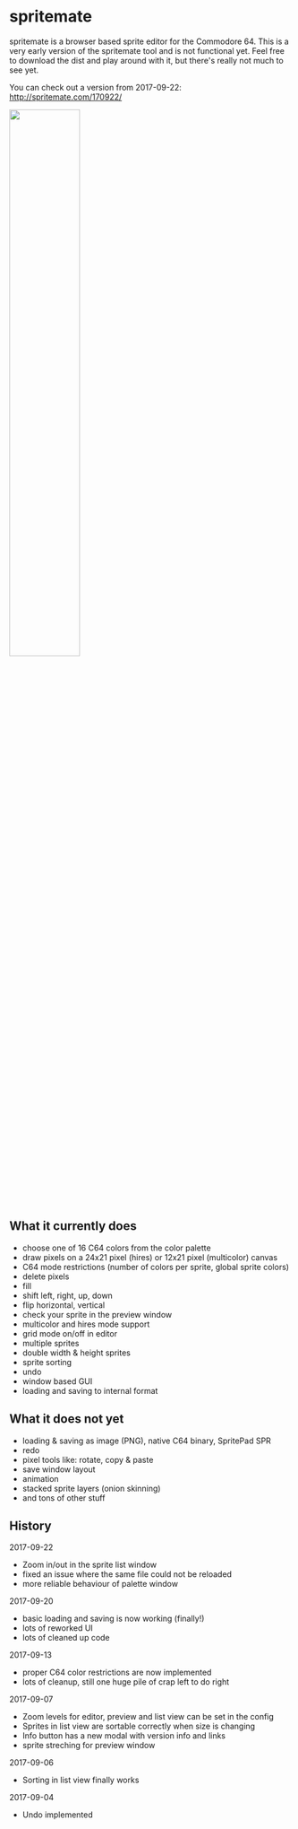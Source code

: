 # spritemate
spritemate is a browser based sprite editor for the Commodore 64. This is a very early version of the spritemate tool and is not functional yet. Feel free to download the dist and play around with it, but there's really not much to see yet.

You can check out a version from 2017-09-22: http://spritemate.com/170922/

<img src="https://user-images.githubusercontent.com/434355/29740898-0212147a-8a62-11e7-879f-f938bd009718.png" style="width: 50%;"/>

## What it currently does

* choose one of 16 C64 colors from the color palette
* draw pixels on a 24x21 pixel (hires) or 12x21 pixel (multicolor) canvas
* C64 mode restrictions (number of colors per sprite, global sprite colors)
* delete pixels
* fill
* shift left, right, up, down
* flip horizontal, vertical
* check your sprite in the preview window
* multicolor and hires mode support
* grid mode on/off in editor
* multiple sprites
* double width & height sprites
* sprite sorting
* undo
* window based GUI
* loading and saving to internal format

## What it does not yet

* loading & saving as image (PNG), native C64 binary, SpritePad SPR
* redo
* pixel tools like: rotate, copy & paste
* save window layout
* animation
* stacked sprite layers (onion skinning)
* and tons of other stuff

## History

2017-09-22
* Zoom in/out in the sprite list window
* fixed an issue where the same file could not be reloaded
* more reliable behaviour of palette window

2017-09-20
* basic loading and saving is now working (finally!)
* lots of reworked UI
* lots of cleaned up code

2017-09-13
* proper C64 color restrictions are now implemented
* lots of cleanup, still one huge pile of crap left to do right

2017-09-07
* Zoom levels for editor, preview and list view can be set in the config
* Sprites in list view are sortable correctly when size is changing
* Info button has a new modal with version info and links
* sprite streching for preview window

2017-09-06
* Sorting in list view finally works

2017-09-04
* Undo implemented

